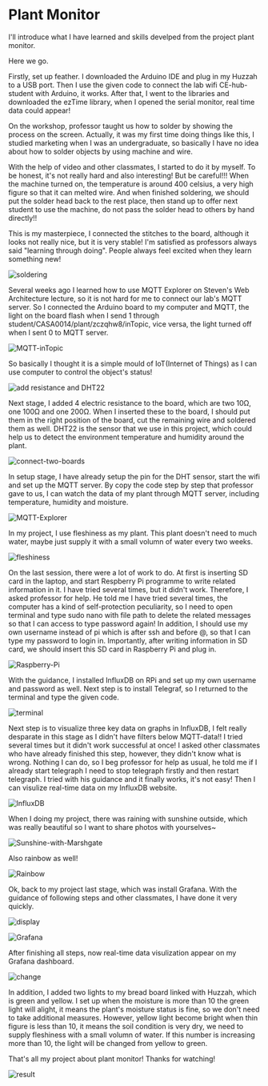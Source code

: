 # Plant Monitor
I'll introduce what I have learned and skills develped from the project plant monitor.

Here we go.

Firstly, set up feather. I downloaded the Arduino IDE and plug in my Huzzah to a USB port.
Then I use the given code to connect the lab wifi CE-hub-student with Arduino, it works.
After that, I went to the libraries and downloaded the ezTime library, when I opened the serial monitor, real time data could appear!

On the workshop, professor taught us how to solder by showing the process on the screen. Actually, it was my first time doing things like this, I studied marketing when I was an undergraduate, so basically I have no idea about how to solder objects by using machine and wire.

With the help of video and other classmates, I started to do it by myself. To be honest, it's not really hard and also interesting! 
But be careful!!! 
When the machine turned on, the temperature is around 400 celsius, a very high figure so that it can melted wire. And when finished soldering, we should put the solder head back to the rest place, then stand up to offer next student to use the machine, do not pass the solder head to others by hand directly!!

This is my masterpiece, I connected the stitches to the board, although it looks not really nice, but it is very stable! I'm satisfied as professors always said "learning through doing". People always feel excited when they learn something new!

![soldering](/pictures/soldering.jpg)

Several weeks ago I learned how to use MQTT Explorer on Steven's Web Architecture lecture, so it is not hard for me to connect our lab's MQTT server. So I connected the Arduino board to my computer and MQTT, the light on the board flash when I send 1 through student/CASA0014/plant/zczqhw8/inTopic, vice versa, the light turned off when I sent 0 to MQTT server.

![MQTT-inTopic](/pictures/MQTT-inTopic.jpg)

So basically I thought it is a simple mould of IoT(Internet of Things) as I can use computer to control the object's status!

![add resistance and DHT22](/pictures/add-resistance-and-DHT22.jpg)

Next stage, I added 4 electric resistance to the board, which are two 10Ω, one 100Ω and one 200Ω. When I inserted these to the board, I should put them in the right position of the board, cut the remaining wire and soldered them as well. DHT22 is the sensor that we use in this project, which could help us to detect the environment temperature and humidity around the plant.

![connect-two-boards](/pictures/connect-two-boards.jpg)

In setup stage, I have already setup the pin for the DHT sensor, start the wifi and set up the MQTT server. By copy the code step by step that professor gave to us, I can watch the data of my plant through MQTT server, including temperature, humidity and moisture.

![MQTT-Explorer](/pictures/MQTT-Explorer.jpg)

In my project, I use fleshiness as my plant. This plant doesn't need to much water, maybe just supply it with a small volumn of water every two weeks.

![fleshiness](/pictures/fleshiness.jpg)

On the last session, there were a lot of work to do. At first is inserting SD card in the laptop, and start Respberry Pi programme to write related information in it. I have tried several times, but it didn't work. Therefore, I asked professor for help. He told me I have tried several times, the computer has a kind of self-protection peculiarity, so I need to open terminal and type sudo nano with file path to delete the related messages so that I can access to type password again! In addition, I should use my own username instead of pi which is after ssh and before @, so that I can type my password to login in. Importantly, after writing information in SD card, we should insert this SD card in Raspberry Pi and plug in.

![Raspberry-Pi](/pictures/Raspberry-Pi.jpg)

With the guidance, I installed InfluxDB on RPi and set up my own username and password as well. Next step is to install Telegraf, so I returned to the terminal and type the given code.

![terminal](/pictures/terminal.jpg)

Next step is to visualize three key data on graphs in InfluxDB, I felt really desparate in this stage as I didn't have filters below MQTT-data!! I tried several times but it didn't work successful at once! I asked other classmates who have already finished this step, however, they didn't know what is wrong. Nothing I can do, so I beg professor for help as usual, he told me if I already start telegraph I need to stop telegraph firstly and then restart telegraph. I tried with his guidance and it finally works, it's not easy! Then I can visulize real-time data on my InfluxDB website.

![InfluxDB](/pictures/InfluxDB.jpg)

When I doing my project, there was raining with sunshine outside, which was really beautiful so I want to share photos with yourselves~ 

![Sunshine-with-Marshgate](/pictures/Sunshine-with-Marshgate.jpg)

Also rainbow as well!

![Rainbow](/pictures/Rainbow.jpg)

Ok, back to my project last stage, which was install Grafana. With the guidance of following steps and other classmates, I have done it very quickly.

![display](/pictures/display.jpg)

![Grafana](/pictures/Grafana.jpg)

After finishing all steps, now real-time data visulization appear on my Grafana dashboard. 

![change](/pictures/change.jpg)

In addition, I added two lights to my bread board linked with Huzzah, which is green and yellow. I set up when the moisture is more than 10 the green light will alight, it means the plant's moisture status is fine, so we don't need to take additional measures. However, yellow light become bright when thin figure is less than 10, it means the soil condition is very dry, we need to supply fleshiness with a small volumn of water. If this number is increasing more than 10, the light will be changed from yellow to green.

That's all my project about plant monitor! Thanks for watching!

![result](/pictures/result.jpg)
